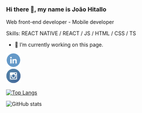 ### Hi there 👋, my name is João Hitallo
Web front-end developer - Mobile developer

Skills: REACT NATIVE / REACT / JS / HTML / CSS / TS

- 🔭 I’m currently working on this page. 


[<img src='./iconlinkedin.png' alt='linkedin' height='40'>](https://www.linkedin.com/in/joão-hitallo-castro-8b2222176//)  
[<img src='./iconinsta.png' alt='instagram' height='40'>](https://www.instagram.com/jhitallo/)  

[![Top Langs](https://github-readme-stats.vercel.app/api/top-langs/?username=joaohitallo)](https://github.com/anuraghazra/github-readme-stats)

![GitHub stats](https://github-readme-stats.vercel.app/api?username=joaohitallo&show_icons=true)  

